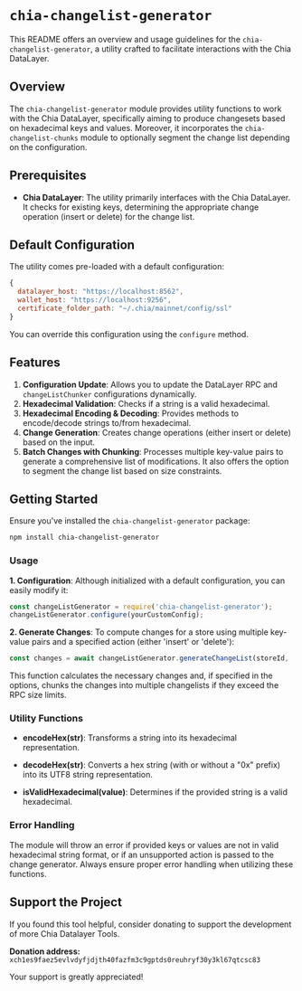 # `chia-changelist-generator`

This README offers an overview and usage guidelines for the `chia-changelist-generator`, a utility crafted to facilitate interactions with the Chia DataLayer.

## Overview

The `chia-changelist-generator` module provides utility functions to work with the Chia DataLayer, specifically aiming to produce changesets based on hexadecimal keys and values. Moreover, it incorporates the `chia-changelist-chunks` module to optionally segment the change list depending on the configuration.

## Prerequisites

- **Chia DataLayer**: The utility primarily interfaces with the Chia DataLayer. It checks for existing keys, determining the appropriate change operation (insert or delete) for the change list.

## Default Configuration

The utility comes pre-loaded with a default configuration:

```javascript
{
  datalayer_host: "https://localhost:8562",
  wallet_host: "https://localhost:9256",
  certificate_folder_path: "~/.chia/mainnet/config/ssl"
}
```

You can override this configuration using the `configure` method.

## Features

1. **Configuration Update**: Allows you to update the DataLayer RPC and `changeListChunker` configurations dynamically.
2. **Hexadecimal Validation**: Checks if a string is a valid hexadecimal.
3. **Hexadecimal Encoding & Decoding**: Provides methods to encode/decode strings to/from hexadecimal.
4. **Change Generation**: Creates change operations (either insert or delete) based on the input.
5. **Batch Changes with Chunking**: Processes multiple key-value pairs to generate a comprehensive list of modifications. It also offers the option to segment the change list based on size constraints.

## Getting Started

Ensure you've installed the `chia-changelist-generator` package:

```bash
npm install chia-changelist-generator
```

### Usage

**1. Configuration**:
Although initialized with a default configuration, you can easily modify it:

```javascript
const changeListGenerator = require('chia-changelist-generator');
changeListGenerator.configure(yourCustomConfig);
```

**2. Generate Changes**:
To compute changes for a store using multiple key-value pairs and a specified action (either 'insert' or 'delete'):

```javascript
const changes = await changeListGenerator.generateChangeList(storeId, 'insert', [{key: 'key1', value: 'value1'}, {key: 'key2', value: 'value2'}], { chunkChangeList: true });
```

This function calculates the necessary changes and, if specified in the options, chunks the changes into multiple changelists if they exceed the RPC size limits.

### Utility Functions

- **encodeHex(str)**: Transforms a string into its hexadecimal representation.
  
- **decodeHex(str)**: Converts a hex string (with or without a "0x" prefix) into its UTF8 string representation.
  
- **isValidHexadecimal(value)**: Determines if the provided string is a valid hexadecimal.

### Error Handling

The module will throw an error if provided keys or values are not in valid hexadecimal string format, or if an unsupported action is passed to the change generator. Always ensure proper error handling when utilizing these functions.

## Support the Project

If you found this tool helpful, consider donating to support the development of more Chia Datalayer Tools.

**Donation address:** `xch1es9faez5evlvdyfjdjth40fazfm3c9gptds0reuhryf30y3kl67qtcsc83`

Your support is greatly appreciated!